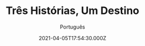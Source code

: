 ---
id: '6087693c-c81f-4b72-954a-21ec08eff23b'
type: 'movie' # Filme, Série, Anime
title: "Três Histórias, Um Destino"
synopsis: ["Este drama entrelaça três histórias em torno da religião: Jeremias (Kevin L. Johnson) é um garoto criado nas favelas, que se envolve com o mundo das drogas; Elizabeth (Zoe Myers) sempre foi criada pela mãe autoritária, e agora deve lidar com o amor e a liberdade, e Frank (Daniel Zacapa) trabalha como pastor em uma pequena igreja, enquanto pensa em maneiras de expandir suas atividades religiosas.",
]
originalTitle: "Destiny Road"
date: '2021-04-05T17:54:30.000Z'
update: '2021-04-05T17:54:30.000Z'
releaseDate: '2012-11-02T03:00:00.000Z'
imdb:
  rating: '6.5' # 8.5
  id: '' # tt0470752
duration: '1h 42 Min'
trailer:
  urls: [
    'm4Ib6LoN1E4',
  ]
tags: ['1080p']
genre: ['Drama'] #
quality: 'WEB-DL' # BluRay, WEB-DL, HDTV, WEB-DL4K, WEB-DLe
format: 'Mkv' # MKV, MP4, TS
audio: 'Português, Inglês' # Dublado, Legendado, Dual Audio, Dub & Leg
subtitle: 'Português' # Português, inglês,
size: '2.30 GB' # 4.8 GB
audioQuality: 10
videoQuality: 10
directors: []
#  - name: 'Lana Wachowski'
#    image: ''
#  - name: 'Lilly Wachowski'
#    image: ''
cast: []
#  - name: 'Keanu Reeves'
#    image: ''
#    characterName: 'Neo'
writers: []
#  - name: ''
#    image: ''
maturityRating:
  age: '' # L , 10, 12, 14, 16, 18
  topics: [''] # Violence, Illegal drugs, Inappropriate Language, Legal Drugs, Sexual Content, Extreme Violence
###########################################
download:
  
  - url: 'magnet:?xt=urn:btih:b1cc0f77e391596cd345b9ed109083bbf3d980a1&dn=Tr%c3%aas%20Hist%c3%b3rias%2c%20Um%20Destino%202012%205.1%20(1080p)&tr=udp%3a%2f%2ftracker.opentrackr.org%3a1337%2fannounce&tr=udp%3a%2f%2ftracker.openbittorrent.com%3a80%2fannounce&tr=udp%3a%2f%2ftracker.trackerfix.com%3a80%2fannounce&tr=udp%3a%2f%2ftracker.coppersurfer.tk%3a6969%2fannounce&tr=udp%3a%2f%2ftracker.leechers-paradise.org%3a6969%2fannounce&tr=udp%3a%2f%2feddie4.nl%3a6969%2fannounce&tr=udp%3a%2f%2fp4p.arenabg.com%3a1337%2fannounce&tr=udp%3a%2f%2fexplodie.org%3a6969%2fannounce&tr=udp%3a%2f%2fzer0day.ch%3a1337%2fannounce'
    resolution: '1080p' # 720p, 1080p, 4K,
    audio: 'Dual Áudio' # Dublado, Legendado, Dual Audio
    size: '' # 4.8 GB
    quality: '' # BluRay, WEB-DL
    format: '' # MKV
images:
  cover: '/assets/movies/tres-historias-um-destino.jpg'
  background: '/assets/movies/'
---